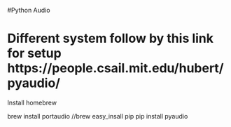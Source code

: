 #Python Audio

<h1>
Different system follow by this link for setup
https://people.csail.mit.edu/hubert/pyaudio/
</h1>

Install homebrew 

brew install portaudio
//brew easy_insall pip
pip install pyaudio

